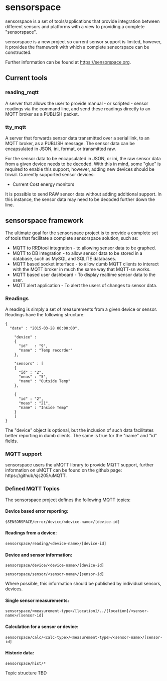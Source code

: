 # sensorspace

sensorspace is a set of tools/applications that provide integration between different sensors and platforms with a view to providing a complete "sensorspace".

sensorspace is a new project so current sensor support is limited, however, it provides the framework with which a complete sensorspace can be constructed.

Further information can be found at https://sensorspace.org.

## Current tools

### reading_mqtt
A server that allows the user to provide manual - or scripted - sensor readings via the command line, and send these readings directly to an MQTT broker as a PUBLISH packet.

### tty_mqtt
A server that forwards sensor data transmitted over a serial link, to an MQTT broker, as a PUBLISH message. The sensor data can be encapsulated in JSON, ini, format, or transmitted raw.

For the sensor data to be encapsulated in JSON, or ini, the raw sensor data from a given device needs to be decoded. With this in mind, some "glue" is required to enable this support, however, adding new devices should be trivial. Currently supported sensor devices:

* Current Cost energy monitors

It is possible to send RAW sensor data without adding additional support. In this instance, the sensor data may need to be decoded further down the line.

## sensorspace framework
The ultimate goal for the sensorspace project is to provide a complete set of tools that facilitate a complete sensorspace solution, such as:

* MQTT to RRDtool integration - to allowing sensor data to be graphed.
* MQTT to DB integration - to allow sensor data to be stored in a database, such as MySQL and SQLITE databases.
* MQTT based socket interface - to allow dumb MQTT clients to interact with the MQTT broker in much the same way that MQTT-sn works.
* MQTT based user dashboard - To display realtime sensor data to the user.
* MQTT alert application - To alert the users of changes to sensor data.

### Readings
A reading is simply a set of measurements from a given device or sensor. Readings have the following structure:
```
{
  "date" : "2015-03-28 00:00:00",

    "device" :
    {
      "id"   : "9",
      "name" : "Temp recorder"
    },

    "sensors" : [
    {
      "id" : "2",
      "meas" : "5",
      "name" : "Outside Temp"
    },

    {
      "id" : "2",
      "meas" : "21",
      "name" : "Inside Temp"
    }
    ]
}
```

The "device" object is optional, but the inclusion of such data facilitates better reporting in dumb clients. The same is true for the "name" and "id" fields.

### MQTT support

sensorspace users the uMQTT library to provide MQTT support, further information on uMQTT can be found on the github page: https://github/sjs205/uMQTT.

### Defined MQTT Topics

The sensorspace project defines the following MQTT topics:

#### Device based error reporting:

`$SENSORSPACE/error/device/<device-name>/[device-id]`


#### Readings from a device:

`sensorspace/reading/<device-name>/[device-id]`


#### Device and sensor information:

`sensorspace/device/<device-name>/[device-id]`

`sensorspace/sensor/<sensor-name>/[sensor-id]`

Where possible, this information should be published by individual sensors, devices.


#### Single sensor measurements:

`sensorspace/<measurement-type>/[location]/../[location]/<sensor-name>/[sensor-id]`


#### Calculation for a sensor or device:

`sensorspace/calc/<calc-type>/<measurement-type>/<sensor-name>/[sensor-id]`


#### Historic data:

`sensorspace/hist/*`

Topic structure TBD
